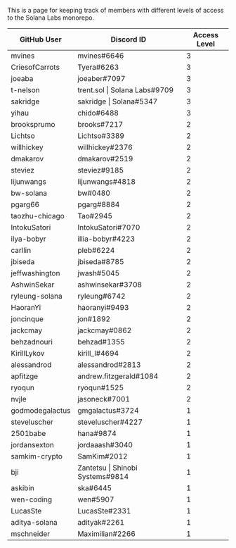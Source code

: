 This is a page for keeping track of members with different levels of access to the Solana Labs monorepo.

| GitHub User    | Discord ID                       | Access Level |
|----------------|----------------------------------|--------------|
| mvines         | mvines#6646                      | 3            |
| CriesofCarrots | Tyera#6263                       | 3            |
| joeaba         | joeaber#7097                     | 3            |
| t-nelson       | trent.sol \| Solana Labs#9709    | 3            |
| sakridge       | sakridge \| Solana#5347          | 3            |
| yihau          | chido#6488                       | 3            |
| brooksprumo    | brooks#7217                      | 2            |
| Lichtso        | Lichtso#3389                     | 2            |
| willhickey     | willhickey#2376                  | 2            |
| dmakarov       | dmakarov#2519                    | 2            |
| steviez        | steviez#9185                     | 2            |
| lijunwangs     | lijunwangs#4818                  | 2            |
| bw-solana      | bw#0480                          | 2            |
| pgarg66        | pgarg#8884                       | 2            |
| taozhu-chicago | Tao#2945                         | 2            |
| IntokuSatori   | IntokuSatori#7070                | 2            |
| ilya-bobyr     | illia-bobyr#4223                 | 2            |
| carllin        | pleb#6224                        | 2            |
| jbiseda        | jbiseda#8785                     | 2            |
| jeffwashington | jwash#5045                       | 2            |
| AshwinSekar    | ashwinsekar#3708                 | 2            |
| ryleung-solana | ryleung#6742                     | 2            |
| HaoranYi       | haoranyi#9493                    | 2            |
| joncinque      | jon#1892                         | 2            |
| jackcmay       | jackcmay#0862                    | 2            |
| behzadnouri    | behzad#1355                      | 2            |
| KirillLykov    | kirill_l#4694                    | 2            |
| alessandrod    | alessandrod#2813                 | 2            |
| apfitzge       | andrew.fitzgerald#1084           | 2            |
| ryoqun         | ryoqun#1525                      | 2            |
| nvjle          | jasoneck#7001                    | 2            |
| godmodegalactus| gmgalactus#3724                  | 1            |
| steveluscher   | steveluscher#4227                | 1            |
| 2501babe       | hana#9874                        | 1            |
| jordansexton   | jordaaash#3040                   | 1            |
| samkim-crypto  | SamKim#2012                      | 1            |
| bji            | Zantetsu \| Shinobi Systems#9814 | 1            |
| askibin        | ska#6445                         | 1            |
| wen-coding     | wen#5907                         | 1            |
| LucasSte       | LucasSte#2331                    | 1            |
| aditya-solana  | adityak#2261                     | 1            |
| mschneider     | Maximilian#2266                  | 1            |